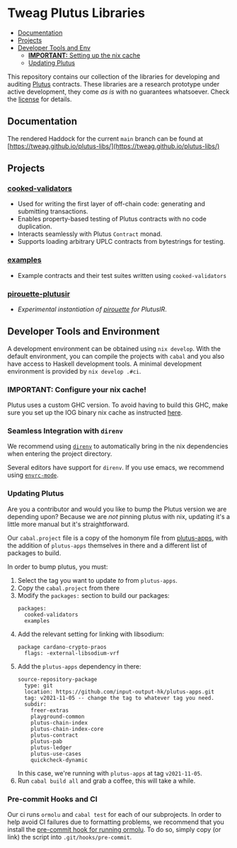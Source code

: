 # Tweag Plutus Libraries

* [Documentation](#documentation)
* [Projects](#projects)
* [Developer Tools and Env](#developer-tools-and-environment)
  - [__IMPORTANT:__ Setting up the nix cache](#important-configure-your-nix-cache)
  - [Updating Plutus](#updating-plutus)

This repository contains our collection of the libraries for developing and auditing [Plutus](https://github.com/input-output-hk/plutus) contracts.
These libraries are a research prototype under active development, they come
_as is_ with no guarantees whatsoever. Check the [license](LICENSE) for details.

## Documentation

The rendered Haddock for the current `main` branch can be found at [https://tweag.github.io/plutus-libs/](https://tweag.github.io/plutus-libs/)

## Projects

### [cooked-validators](cooked-validators)

- Used for writing the first layer of off-chain code: generating and submitting transactions.
- Enables property-based testing of Plutus contracts with no code duplication.
- Interacts seamlessly with Plutus `Contract` monad.
- Supports loading arbitrary UPLC contracts from bytestrings for testing.

### [examples](examples)

- Example contracts and their test suites written using `cooked-validators`

### [pirouette-plutusir](pirouette-plutusir)

- _Experimental instantiation of [pirouette](https://github.com/tweag/pirouette) for PlutusIR_.

## Developer Tools and Environment

A development environment can be obtained using `nix develop`.
With the default environment, you can compile the projects
with `cabal` and you also have access to Haskell development tools.
A minimal development environment is provided by `nix develop .#ci`.

### __IMPORTANT:__ Configure your nix cache!

Plutus uses a custom GHC version. To avoid having to build this GHC, make sure you
set up the IOG binary nix cache as instructed [here](https://input-output-hk.github.io/haskell.nix/tutorials/getting-started.html#setting-up-the-binary-cache).

### Seamless Integration with `direnv`

We recommend using [`direnv`](https://github.com/nix-community/nix-direnv#integrating-with-a-existing-flake)
to automatically bring in the nix dependencies when entering the project directory.

Several editors have support for `direnv`. If you use emacs, we recommend using [`envrc-mode`](https://github.com/purcell/envrc).

### Updating Plutus

Are you a contributor and would you like to bump the Plutus version we
are depending upon? Because we are _not_ pinning plutus with nix,
updating it's a little more manual but it's straightforward.

Our `cabal.project` file is a copy of the homonym file from
[plutus-apps](https://github.com/input-output-hk/plutus-apps/blob/main/cabal.project),
with the addition of `plutus-apps` themselves in there and a different list
of packages to build.

In order to bump plutus, you must:

1. Select the tag you want to update _to_ from `plutus-apps`.
2. Copy the `cabal.project` from there
3. Modify the `packages:` section to build our packages:
    ```
    packages:
      cooked-validators
      examples
    ```
4. Add the relevant setting for linking with libsodium:
    ```
    package cardano-crypto-praos
      flags: -external-libsodium-vrf
    ```
5. Add the `plutus-apps` dependency in there:
    ```
    source-repository-package
      type: git
      location: https://github.com/input-output-hk/plutus-apps.git
      tag: v2021-11-05 -- change the tag to whatever tag you need.
      subdir:
        freer-extras
        playground-common
        plutus-chain-index
        plutus-chain-index-core
        plutus-contract
        plutus-pab
        plutus-ledger
        plutus-use-cases
        quickcheck-dynamic
    ```
   In this case, we're running with `plutus-apps` at tag `v2021-11-05`.
6. Run `cabal build all` and grab a coffee, this will take a while.

### Pre-commit Hooks and CI

Our ci runs `ormolu` and `cabal test` for each of our subprojects.
In order to help avoid CI failures due to formatting problems, we recommend
that you install the [pre-commit hook for running ormolu](ci/ormolu-pre-commit-hook.sh).
To do so, simply copy (or link) the script into `.git/hooks/pre-commit`.
